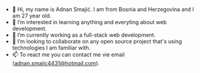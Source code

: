 - 👋 Hi, my name is Adnan Smajić. I am from Bosnia and Herzegovina and I am 27 year old.
- 👀 I’m interested in learning anything and everyting about web development.
- 🌱 I’m currently working as a full-stack web development.
- 💞️ I’m looking to collaborate on any open source project that's using technologies I am familiar with.
- 📫 To react me you can contact me vie email (adnan.smajic4431@hotmail.com).

